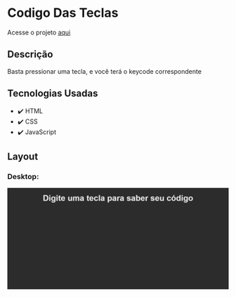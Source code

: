 # Codigo Das Teclas

<p>Acesse o projeto <a href="https://jonathanrianelli.github.io/codigo-das-teclas/">aqui</a></p>

## Descrição

<p>Basta pressionar uma tecla, e você terá o keycode correspondente</p>


## Tecnologias Usadas
- ✔️ HTML
- ✔️ CSS
- ✔️ JavaScript

## Layout 
### Desktop:
<img alt="Demo" src="./img/codigo-das-teclas.gif">